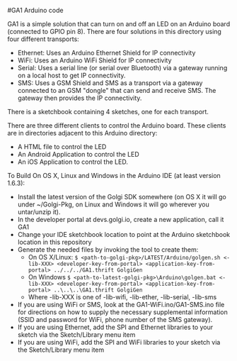 #GA1 Arduino code

GA1 is a simple solution that can turn on and off an LED on an Arduino
board (connected to GPIO pin 8). There are four solutions in this directory
using four different transports:
* Ethernet: Uses an Arduino Ethernet Shield for IP connectivity
* WiFi: Uses an Arduino WiFi Shield for IP connectivity
* Serial: Uses a serial line (or serial over Bluetooth) via a gateway running on a local host to get IP connectivity.
* SMS: Uses a GSM Shield and SMS as a transport via a gateway connected to an GSM "dongle" that can send and receive SMS. The gateway then provides the IP connectivity.

There is a sketchbook containing 4 sketches, one for each transport.

There are three different clients to control the Arduino board. These clients are in directories adjacent to this Arduino directory:
* A HTML file to control the LED
* An Android Application to control the LED
* An iOS Application to control the LED.



To Build On OS X, Linux and Windows in the Arduino IDE (at least version 1.6.3):

* Install the latest version of the Golgi SDK somewhere (on OS X it will
   go under ~/Golgi-Pkg, on Linux and Windows it will go wherever you untar/unzip it).
* In the developer portal at devs.golgi.io, create a new application, call
   it GA1
* Change your IDE sketchbook location to point at the Arduino sketchbook location in this repository
* Generate the needed files by invoking the tool to create them:
  * On OS X/Linux: `$ <path-to-golgi-pkg>/LATEST/Arduino/golgen.sh <-lib-XXX> <developer-key-from-portal> <application-key-from-portal> ../../../GA1.thrift GolgiGen`
  * On Windows `$ <path-to-latest-golgi-pkg>\Arduino\golgen.bat <-lib-XXX> <developer-key-from-portal> <application-key-from-portal> ..\..\..\GA1.thrift GolgiGen`
  * Where -lib-XXX is one of -lib-wifi, -lib-ether, -lib-serial, -lib-sms
* If you are using WiFi or SMS, look at the GA1-WiFi.ino/GA1-SMS.ino file for directions on how to supply the necessary supplemental information (SSID and password for WiFi, phone number of the SMS gateway). 
* If you are using Ethernet, add the SPI and Ethernet libraries to your sketch via the Sketch/Library menu item
* If you are using WiFi, add the SPI and WiFi libraries to your sketch via the Sketch/Library menu item


